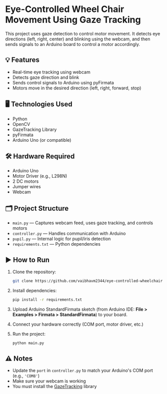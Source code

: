 # Eye-Controlled Wheel Chair Movement Using Gaze Tracking

This project uses gaze detection to control motor movement. It detects eye directions (left, right, center) and blinking using the webcam, and then sends signals to an Arduino board to control a motor accordingly.

## 💡 Features

- Real-time eye tracking using webcam
- Detects gaze direction and blink
- Sends control signals to Arduino using pyFirmata
- Motors move in the desired direction (left, right, forward, stop)

## 🖥️ Technologies Used

- Python
- OpenCV
- GazeTracking Library
- pyFirmata
- Arduino Uno (or compatible)

## 🛠️ Hardware Required

- Arduino Uno
- Motor Driver (e.g., L298N)
- 2 DC motors
- Jumper wires
- Webcam

## 🗂️ Project Structure

- `main.py` — Captures webcam feed, uses gaze tracking, and controls motors
- `controller.py` — Handles communication with Arduino
- `pupil.py` — Internal logic for pupil/iris detection
- `requirements.txt` — Python dependencies

## ▶️ How to Run

1. Clone the repository:
    ```bash
    git clone https://github.com/vaibhavm2344/eye-controlled-wheelchair.git
    ```

2. Install dependencies:
    ```bash
    pip install -r requirements.txt
    ```

3. Upload Arduino StandardFirmata sketch (from Arduino IDE: **File > Examples > Firmata > StandardFirmata**) to your board.

4. Connect your hardware correctly (COM port, motor driver, etc.)

5. Run the project:
    ```bash
    python main.py
    ```

## ⚠️ Notes

- Update the `port` in `controller.py` to match your Arduino's COM port (e.g., `'COM8'`)
- Make sure your webcam is working
- You must install the [GazeTracking](https://github.com/antoinelame/GazeTracking) library

